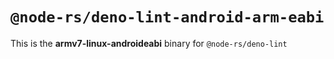 # `@node-rs/deno-lint-android-arm-eabi`

This is the **armv7-linux-androideabi** binary for `@node-rs/deno-lint`
